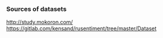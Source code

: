 ### Sources of datasets
http://study.mokoron.com/
https://gitlab.com/kensand/rusentiment/tree/master/Dataset
